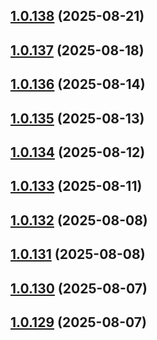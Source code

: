 ## [1.0.138](https://github.com/binary-braids/github-actions-runner/compare/v1.0.137...v1.0.138) (2025-08-21)



## [1.0.137](https://github.com/binary-braids/github-actions-runner/compare/v1.0.136...v1.0.137) (2025-08-18)



## [1.0.136](https://github.com/binary-braids/github-actions-runner/compare/v1.0.135...v1.0.136) (2025-08-14)



## [1.0.135](https://github.com/binary-braids/github-actions-runner/compare/v1.0.134...v1.0.135) (2025-08-13)



## [1.0.134](https://github.com/binary-braids/github-actions-runner/compare/v1.0.133...v1.0.134) (2025-08-12)



## [1.0.133](https://github.com/binary-braids/github-actions-runner/compare/v1.0.132...v1.0.133) (2025-08-11)



## [1.0.132](https://github.com/binary-braids/github-actions-runner/compare/v1.0.131...v1.0.132) (2025-08-08)



## [1.0.131](https://github.com/binary-braids/github-actions-runner/compare/v1.0.130...v1.0.131) (2025-08-08)



## [1.0.130](https://github.com/binary-braids/github-actions-runner/compare/v1.0.129...v1.0.130) (2025-08-07)



## [1.0.129](https://github.com/binary-braids/github-actions-runner/compare/v1.0.128...v1.0.129) (2025-08-07)



